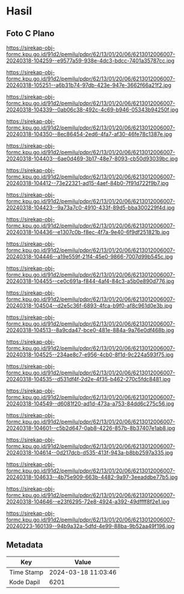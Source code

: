 # Hasil

## Foto C Plano

https://sirekap-obj-formc.kpu.go.id/91d2/pemilu/pdpr/62/13/01/20/06/6213012006007-20240318-104259--e9577a59-938e-4dc3-bdcc-7401a35787cc.jpg

https://sirekap-obj-formc.kpu.go.id/91d2/pemilu/pdpr/62/13/01/20/06/6213012006007-20240318-105251--a6b31b74-97db-423e-947e-3662f66a21f2.jpg

https://sirekap-obj-formc.kpu.go.id/91d2/pemilu/pdpr/62/13/01/20/06/6213012006007-20240318-104339--0ab06c38-492c-4c69-b946-05343b94250f.jpg

https://sirekap-obj-formc.kpu.go.id/91d2/pemilu/pdpr/62/13/01/20/06/6213012006007-20240318-104350--8ec86454-2ed6-4fa7-af30-46fe78c1387e.jpg

https://sirekap-obj-formc.kpu.go.id/91d2/pemilu/pdpr/62/13/01/20/06/6213012006007-20240318-104403--6ae0d469-3b17-48e7-8093-cb50d93039bc.jpg

https://sirekap-obj-formc.kpu.go.id/91d2/pemilu/pdpr/62/13/01/20/06/6213012006007-20240318-104412--73e22321-ad15-4aef-84b0-7f91d722f9b7.jpg

https://sirekap-obj-formc.kpu.go.id/91d2/pemilu/pdpr/62/13/01/20/06/6213012006007-20240318-104423--9a73a7c0-4910-433f-89d5-bba300229f4d.jpg

https://sirekap-obj-formc.kpu.go.id/91d2/pemilu/pdpr/62/13/01/20/06/6213012006007-20240318-104436--e1307c0b-f8ec-4f7a-9e40-6f9df251821b.jpg

https://sirekap-obj-formc.kpu.go.id/91d2/pemilu/pdpr/62/13/01/20/06/6213012006007-20240318-104446--a19e559f-21f4-45e0-9866-7007d99b545c.jpg

https://sirekap-obj-formc.kpu.go.id/91d2/pemilu/pdpr/62/13/01/20/06/6213012006007-20240318-104455--ce0c691a-f844-4af4-84c3-a5b0e890d776.jpg

https://sirekap-obj-formc.kpu.go.id/91d2/pemilu/pdpr/62/13/01/20/06/6213012006007-20240318-104504--d2e5c36f-6893-4fca-b9f0-af8c961d0e3b.jpg

https://sirekap-obj-formc.kpu.go.id/91d2/pemilu/pdpr/62/13/01/20/06/6213012006007-20240318-104513--8a9cda47-bce0-481e-884a-9a76e0df468b.jpg

https://sirekap-obj-formc.kpu.go.id/91d2/pemilu/pdpr/62/13/01/20/06/6213012006007-20240318-104525--234ae8c7-e956-4cb0-8f1d-9c224a593f75.jpg

https://sirekap-obj-formc.kpu.go.id/91d2/pemilu/pdpr/62/13/01/20/06/6213012006007-20240318-104535--d531df4f-2d2e-4f35-b462-270c5fdc8481.jpg

https://sirekap-obj-formc.kpu.go.id/91d2/pemilu/pdpr/62/13/01/20/06/6213012006007-20240318-104549--d6081f20-ad1d-473a-a753-84dd6c275c56.jpg

https://sirekap-obj-formc.kpu.go.id/91d2/pemilu/pdpr/62/13/01/20/06/6213012006007-20240318-104601--c5b2d647-0ab8-4226-857b-8b37407e1ab8.jpg

https://sirekap-obj-formc.kpu.go.id/91d2/pemilu/pdpr/62/13/01/20/06/6213012006007-20240318-104614--0d217dcb-d535-413f-943a-b8bb2597a335.jpg

https://sirekap-obj-formc.kpu.go.id/91d2/pemilu/pdpr/62/13/01/20/06/6213012006007-20240318-104633--4b75e909-663b-4482-9a97-3eeaddbe77b5.jpg

https://sirekap-obj-formc.kpu.go.id/91d2/pemilu/pdpr/62/13/01/20/06/6213012006007-20240318-104646--e23f6295-72e8-4924-a392-49dffff8f2e1.jpg

https://sirekap-obj-formc.kpu.go.id/91d2/pemilu/pdpr/62/13/01/20/06/6213012006007-20240223-160139--94b9a32a-5dfd-4e99-88ba-9b52aa49f196.jpg


## Metadata

| Key        | Value               |
| ---------- | ------------------- |
| Time Stamp | 2024-03-18 11:03:46 |
| Kode Dapil | 6201                |



